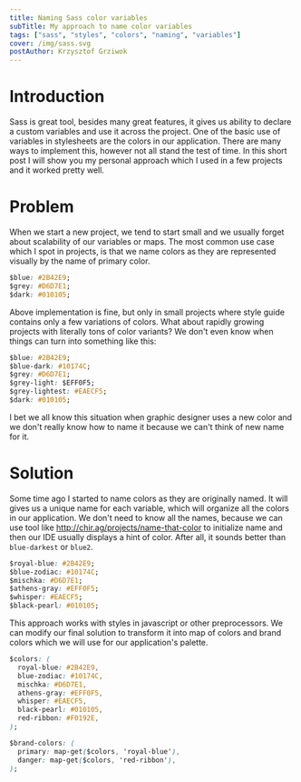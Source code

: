 ```yaml
---
title: Naming Sass color variables
subTitle: My approach to name color variables
tags: ["sass", "styles", "colors", "naming", "variables"]
cover: /img/sass.svg
postAuthor: Krzysztof Grziwok
---
```


# Introduction

Sass is great tool, besides many great features, it gives us ability to declare a custom variables and use it across the project.
One of the basic use of variables in stylesheets are the colors in our application.
There are many ways to implement this, however not all stand the test of time.
In this short post I will show you my personal approach which I used in a few projects and it worked pretty well.

# Problem

When we start a new project, we tend to start small and we usually forget about scalability of our variables or maps.
The most common use case which I spot in projects, is that we name colors as they are represented visually by the name of primary color.

```css
$blue: #2B42E9;
$grey: #D6D7E1;
$dark: #010105;
```

Above implementation is fine, but only in small projects where style guide contains only a few variations of colors.
What about rapidly growing projects with literally tons of color variants?
We don't even know when things can turn into something like this:

```css
$blue: #2B42E9;
$blue-dark: #10174C;
$grey: #D6D7E1;
$grey-light: $EFF0F5;
$grey-lightest: #EAECF5;
$dark: #010105;
```

I bet we all know this situation when graphic designer uses a new color and we don't really know how to name it because we can't think of new name for it.

# Solution

Some time ago I started to name colors as they are originally named.
It will gives us a unique name for each variable, which will organize all the colors in our application.
We don't need to know all the names, because we can use tool like http://chir.ag/projects/name-that-color to initialize name and then our IDE usually displays a hint of color.
After all, it sounds better than `blue-darkest` or `blue2`.

```css
$royal-blue: #2B42E9;
$blue-zodiac: #10174C;
$mischka: #D6D7E1;
$athens-gray: #EFF0F5;
$whisper: #EAECF5;
$black-pearl: #010105;
```


This approach works with styles in javascript or other preprocessors.
We can modify our final solution to transform it into map of colors and brand colors which we will use for our application's palette.

```css
$colors: (
  royal-blue: #2B42E9,
  blue-zodiac: #10174C,
  mischka: #D6D7E1,
  athens-gray: #EFF0F5,
  whisper: #EAECF5,
  black-pearl: #010105,
  red-ribbon: #F0192E,
);

$brand-colors: (
  primary: map-get($colors, 'royal-blue'),
  danger: map-get($colors, 'red-ribbon'),
);
```
